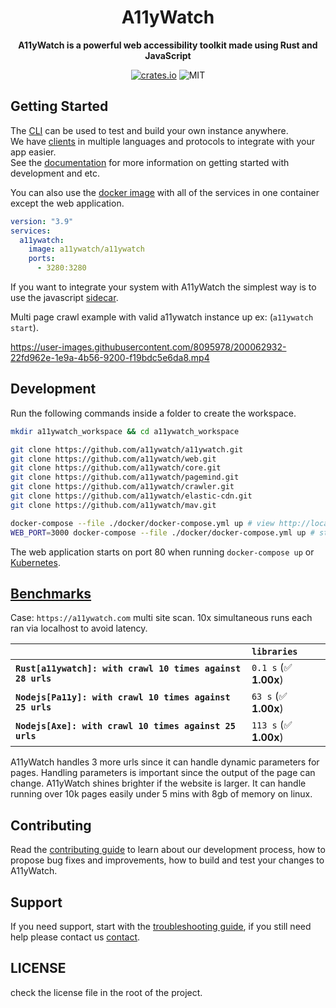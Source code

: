 <div align="center">
  <h1>A11yWatch</h1>
  <p>
    <strong>A11yWatch is a powerful web accessibility toolkit made using Rust and JavaScript</strong>
  </p>
  <p>

[![crates.io](https://img.shields.io/crates/v/a11ywatch_cli?label=latest)](https://docs.rs/crate/a11ywatch_cli/latest)
![MIT](https://img.shields.io/crates/l/a11ywatch_cli.svg)

  </p>
</div>

## Getting Started

The [CLI](./cli/README.md) can be used to test and build your own instance anywhere.<br>
We have [clients](./clients) in multiple languages and protocols to integrate with your app easier.<br>
See the [documentation](https://docs.a11ywatch.com) for more information on getting started with development and etc.

You can also use the [docker image](https://hub.docker.com/r/a11ywatch/a11ywatch) with all of the services in one container except the web application.

```yml
version: "3.9"
services:
  a11ywatch:
    image: a11ywatch/a11ywatch
    ports:
      - 3280:3280
```

If you want to integrate your system with A11yWatch the simplest way is to use the javascript [sidecar](https://github.com/a11ywatch/sidecar).

Multi page crawl example with valid a11ywatch instance up ex: (`a11ywatch start`).

https://user-images.githubusercontent.com/8095978/200062932-22fd962e-1e9a-4b56-9200-f19bdc5e6da8.mp4

## Development

Run the following commands inside a folder to create the workspace.

```sh
mkdir a11ywatch_workspace && cd a11ywatch_workspace

git clone https://github.com/a11ywatch/a11ywatch.git
git clone https://github.com/a11ywatch/web.git
git clone https://github.com/a11ywatch/core.git
git clone https://github.com/a11ywatch/pagemind.git
git clone https://github.com/a11ywatch/crawler.git
git clone https://github.com/a11ywatch/elastic-cdn.git
git clone https://github.com/a11ywatch/mav.git
```

```sh
docker-compose --file ./docker/docker-compose.yml up # view http://localhost:3280 or http://localhost:3280/graphql
WEB_PORT=3000 docker-compose --file ./docker/docker-compose.yml up # start front-end on different port
```

The web application starts on port 80 when running `docker-compose up` or [Kubernetes](./kubernetes/).

## [Benchmarks](./benchmarks)

Case: `https://a11ywatch.com` multi site scan.
10x simultaneous runs each ran via localhost to avoid latency.

|                                                            | `libraries`            |
| :--------------------------------------------------------- | :--------------------- |
| **`Rust[a11ywatch]: with crawl 10 times against 28 urls`** | `0.1 s` (✅ **1.00x**) |
| **`Nodejs[Pa11y]: with crawl 10 times against 25 urls`**   | `63 s` (✅ **1.00x**)  |
| **`Nodejs[Axe]: with crawl 10 times against 25 urls`**     | `113 s` (✅ **1.00x**) |

A11yWatch handles 3 more urls since it can handle dynamic parameters for pages.
Handling parameters is important since the output of the page can change.
A11yWatch shines brighter if the website is larger. It can handle running over 10k pages easily under 5 mins with 8gb of memory on linux.

## Contributing

Read the [contributing guide](./CONTRIBUTING.md) to learn about our development process, how to propose bug fixes and improvements, how to build and test your changes to A11yWatch.

## Support

If you need support, start with the [troubleshooting guide](https://docs.a11ywatch.com/documentation/troubleshooting),
if you still need help please contact us [contact](https://docs.a11ywatch.com/documentation/contact).

## LICENSE

check the license file in the root of the project.
